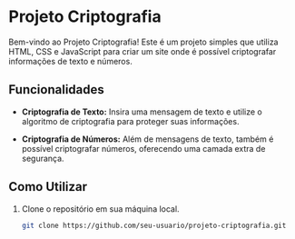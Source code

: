 # Projeto Criptografia

Bem-vindo ao Projeto Criptografia! Este é um projeto simples que utiliza HTML, CSS e JavaScript para criar um site onde é possível criptografar informações de texto e números.

## Funcionalidades

- **Criptografia de Texto:** Insira uma mensagem de texto e utilize o algoritmo de criptografia para proteger suas informações.

- **Criptografia de Números:** Além de mensagens de texto, também é possível criptografar números, oferecendo uma camada extra de segurança.

## Como Utilizar

1. Clone o repositório em sua máquina local.
   ```bash
   git clone https://github.com/seu-usuario/projeto-criptografia.git
